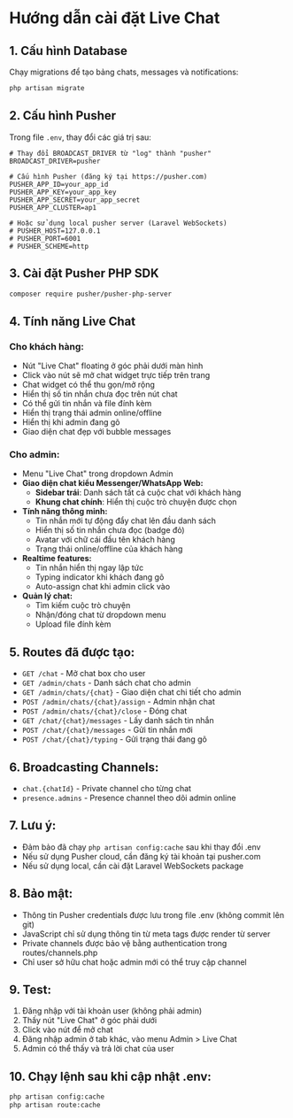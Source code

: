# Hướng dẫn cài đặt Live Chat

## 1. Cấu hình Database
Chạy migrations để tạo bảng chats, messages và notifications:
```bash
php artisan migrate
```

## 2. Cấu hình Pusher
Trong file `.env`, thay đổi các giá trị sau:

```env
# Thay đổi BROADCAST_DRIVER từ "log" thành "pusher"
BROADCAST_DRIVER=pusher

# Cấu hình Pusher (đăng ký tại https://pusher.com)
PUSHER_APP_ID=your_app_id
PUSHER_APP_KEY=your_app_key
PUSHER_APP_SECRET=your_app_secret
PUSHER_APP_CLUSTER=ap1

# Hoặc sử dụng local pusher server (Laravel WebSockets)
# PUSHER_HOST=127.0.0.1
# PUSHER_PORT=6001
# PUSHER_SCHEME=http
```

## 3. Cài đặt Pusher PHP SDK
```bash
composer require pusher/pusher-php-server
```

## 4. Tính năng Live Chat

### Cho khách hàng:
- Nút "Live Chat" floating ở góc phải dưới màn hình
- Click vào nút sẽ mở chat widget trực tiếp trên trang
- Chat widget có thể thu gọn/mở rộng
- Hiển thị số tin nhắn chưa đọc trên nút chat
- Có thể gửi tin nhắn và file đính kèm
- Hiển thị trạng thái admin online/offline
- Hiển thị khi admin đang gõ
- Giao diện chat đẹp với bubble messages

### Cho admin:
- Menu "Live Chat" trong dropdown Admin
- **Giao diện chat kiểu Messenger/WhatsApp Web:**
  + **Sidebar trái**: Danh sách tất cả cuộc chat với khách hàng
  + **Khung chat chính**: Hiển thị cuộc trò chuyện được chọn
- **Tính năng thông minh:**
  + Tin nhắn mới tự động đẩy chat lên đầu danh sách
  + Hiển thị số tin nhắn chưa đọc (badge đỏ)
  + Avatar với chữ cái đầu tên khách hàng
  + Trạng thái online/offline của khách hàng
- **Realtime features:**
  + Tin nhắn hiển thị ngay lập tức
  + Typing indicator khi khách đang gõ
  + Auto-assign chat khi admin click vào
- **Quản lý chat:**
  + Tìm kiếm cuộc trò chuyện
  + Nhận/đóng chat từ dropdown menu
  + Upload file đính kèm

## 5. Routes đã được tạo:
- `GET /chat` - Mở chat box cho user
- `GET /admin/chats` - Danh sách chat cho admin
- `GET /admin/chats/{chat}` - Giao diện chat chi tiết cho admin
- `POST /admin/chats/{chat}/assign` - Admin nhận chat
- `POST /admin/chats/{chat}/close` - Đóng chat
- `GET /chat/{chat}/messages` - Lấy danh sách tin nhắn
- `POST /chat/{chat}/messages` - Gửi tin nhắn mới
- `POST /chat/{chat}/typing` - Gửi trạng thái đang gõ

## 6. Broadcasting Channels:
- `chat.{chatId}` - Private channel cho từng chat
- `presence.admins` - Presence channel theo dõi admin online

## 7. Lưu ý:
- Đảm bảo đã chạy `php artisan config:cache` sau khi thay đổi .env
- Nếu sử dụng Pusher cloud, cần đăng ký tài khoản tại pusher.com
- Nếu sử dụng local, cần cài đặt Laravel WebSockets package

## 8. Bảo mật:
- Thông tin Pusher credentials được lưu trong file .env (không commit lên git)
- JavaScript chỉ sử dụng thông tin từ meta tags được render từ server
- Private channels được bảo vệ bằng authentication trong routes/channels.php
- Chỉ user sở hữu chat hoặc admin mới có thể truy cập channel

## 9. Test:
1. Đăng nhập với tài khoản user (không phải admin)
2. Thấy nút "Live Chat" ở góc phải dưới
3. Click vào nút để mở chat
4. Đăng nhập admin ở tab khác, vào menu Admin > Live Chat
5. Admin có thể thấy và trả lời chat của user

## 10. Chạy lệnh sau khi cập nhật .env:
```bash
php artisan config:cache
php artisan route:cache
```
